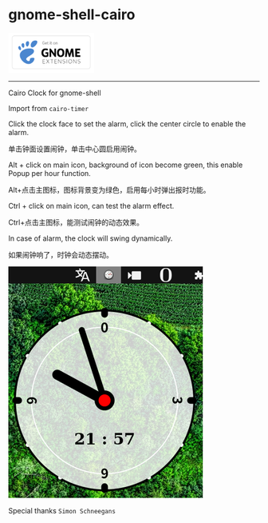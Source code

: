 # gnome-shell-cairo

[<img alt="" height="80" src="https://raw.githubusercontent.com/andyholmes/gnome-shell-extensions-badge/master/get-it-on-ego.svg?sanitize=true">](https://extensions.gnome.org/extension/4809/cairo-clock/)

---

Cairo Clock for gnome-shell

Import from `cairo-timer`

Click the clock face to set the alarm, click the center circle to enable the alarm.

单击钟面设置闹钟，单击中心圆启用闹钟。

Alt + click on main icon, background of icon become green, this enable Popup per hour function.

Alt+点击主图标，图标背景变为绿色，启用每小时弹出报时功能。

Ctrl + click on main icon, can test the alarm effect.

Ctrl+点击主图标，能测试闹钟的动态效果。

In case of alarm, the clock will swing dynamically.

如果闹钟响了，时钟会动态摆动。

![](screenshot.png)

Special thanks `Simon Schneegans`
